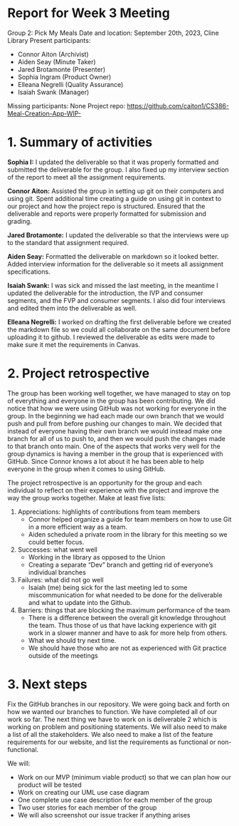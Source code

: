 # Report for Week 3 Meeting
Group 2: Pick My Meals
Date and location: September 20th, 2023, Cline Library
Present participants: 
* Connor Aiton (Archivist)
* Aiden Seay (Minute Taker)
* Jared Brotamonte (Presenter)
* Sophia Ingram (Product Owner)
* Elleana Negrelli (Quality Assurance)
* Isaiah Swank (Manager)

Missing participants:  None
Project repo: https://github.com/caiton1/CS386-Meal-Creation-App-WIP-
# 1. Summary of activities
**Sophia I:** I updated the deliverable so that it was properly formatted and submitted the deliverable for the group. I also fixed up my interview section of the report to meet all the assignment requirements.  

**Connor Aiton:** Assisted the group in setting up git on their computers and using git. Spent additional time creating a guide on using git in context to our project and how the project repo is structured. Ensured that the deliverable and reports were properly formatted for submission and grading.  

**Jared Brotamonte:** I updated the deliverable so that the interviews were up to the standard that assignment required.  

**Aiden Seay:** Formatted the deliverable on markdown so it looked better. Added interview information for the deliverable so it meets all assignment specifications.   

**Isaiah Swank:** I was sick and missed the last meeting, in the meantime I updated the deliverable for the introduction, the IVP and consumer segments, and the FVP and consumer segments. I also did four interviews and edited them into the deliverable as well.  

**Elleana Negrelli:** I worked on drafting the first deliverable before we created the markdown file so we could all collaborate on the same document before uploading it to github. I reviewed the deliverable as edits were made to make sure it met the requirements in Canvas.  

# 2. Project retrospective
The group has been working well together, we have managed to stay on top of everything and everyone in the group has been contributing. We did notice that how we were using GitHub was not working for everyone in the group. In the beginning we had each made our own branch that we would push and pull from before pushing our changes to main. We decided that instead of everyone having their own branch we would instead make one branch for all of us to push to, and then we would push the changes made to that branch onto main. One of the aspects that works very well for the group dynamics is having a member in the group that is experienced with GitHub. Since Connor knows a lot about it he has been able to help everyone in the group when it comes to using GitHub.  


The project retrospective is an opportunity for the group and each individual to reflect on their experience with the project and improve the way the group works together. Make at least five lists:
1. Appreciations: highlights of contributions from team members
    * Connor helped organize a guide for team members on how to use Git in a more efficient way as a team.
    * Aiden scheduled a private room in the library for this meeting so we could better focus.
1. Successes: what went well
    * Working in the library as opposed to the Union
    * Creating a separate “Dev” branch and getting rid of everyone’s individual branches
1. Failures: what did not go well
    * Isaiah (me) being sick for the last meeting led to some miscommunication for what needed to be done for the deliverable and what to update into the Github.
1. Barriers: things that are blocking the maximum performance of the team
    * There is a difference between the overall git knowledge throughout the team. Thus those of us that have lacking experience with git work in a slower manner and have to ask for more help from others.
    * What we should try next time.
    * We should have those who are not as experienced with Git practice outside of the meetings
# 3. Next steps
Fix the GitHub branches in our repository. We were going back and forth on how we wanted our branches to function. We have completed all of our work so far. The next thing we have to work on is deliverable 2 which is working on problem and positioning statements. We will also need to make a list of all the stakeholders. We also need to make a list of the feature requirements for our website, and list the requirements as functional or non-functional.  

We will:    

* Work on our MVP (minimum viable product) so that we can plan how our product will be tested
* Work on creating our UML use case diagram
* One complete use case description for each member of the group
* Two user stories for each member of the group
* We will also screenshot our issue tracker if anything arises




